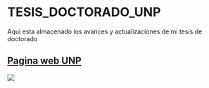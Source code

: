 # TESIS_DOCTORADO_UNP
Aqui esta almacenado los avances y actualizaciones de mi tesis de doctorado

## [Pagina web UNP](http://www.unp.edu.pe/)
![](http://www.unp.edu.pe/escudo/)

